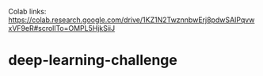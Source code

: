 Colab links:
https://colab.research.google.com/drive/1KZ1N2TwznnbwErj8pdwSAIPqvwxVF9eR#scrollTo=OMPL5HjkSiiJ

# deep-learning-challenge
